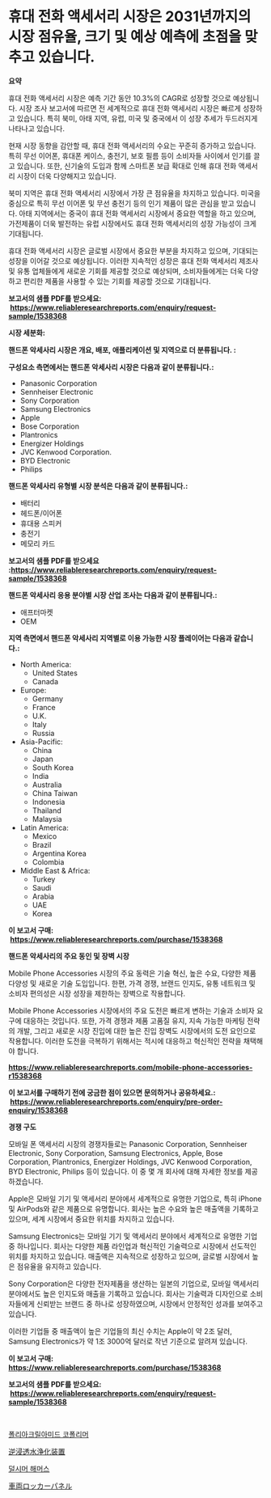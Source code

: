 <p><h1>휴대 전화 액세서리 시장은 2031년까지의 시장 점유율, 크기 및 예상 예측에 초점을 맞추고 있습니다.</h1></p><p><strong>요약</strong></p>
<p><p>휴대 전화 액세서리 시장은 예측 기간 동안 10.3%의 CAGR로 성장할 것으로 예상됩니다. 시장 조사 보고서에 따르면 전 세계적으로 휴대 전화 액세서리 시장은 빠르게 성장하고 있습니다. 특히 북미, 아태 지역, 유럽, 미국 및 중국에서 이 성장 추세가 두드러지게 나타나고 있습니다.</p><p>현재 시장 동향을 감안할 때, 휴대 전화 액세서리의 수요는 꾸준히 증가하고 있습니다. 특히 무선 이어폰, 휴대폰 케이스, 충전기, 보호 필름 등이 소비자들 사이에서 인기를 끌고 있습니다. 또한, 신기술의 도입과 함께 스마트폰 보급 확대로 인해 휴대 전화 액세서리 시장이 더욱 다양해지고 있습니다.</p><p>북미 지역은 휴대 전화 액세서리 시장에서 가장 큰 점유율을 차지하고 있습니다. 미국을 중심으로 특히 무선 이어폰 및 무선 충전기 등의 인기 제품이 많은 관심을 받고 있습니다. 아태 지역에서는 중국이 휴대 전화 액세서리 시장에서 중요한 역할을 하고 있으며, 가전제품이 더욱 발전하는 유럽 시장에서도 휴대 전화 액세서리의 성장 가능성이 크게 기대됩니다.</p><p>휴대 전화 액세서리 시장은 글로벌 시장에서 중요한 부분을 차지하고 있으며, 기대되는 성장을 이어갈 것으로 예상됩니다. 이러한 지속적인 성장은 휴대 전화 액세서리 제조사 및 유통 업체들에게 새로운 기회를 제공할 것으로 예상되며, 소비자들에게는 더욱 다양하고 편리한 제품을 사용할 수 있는 기회를 제공할 것으로 기대됩니다.</p></p>
<p><strong>보고서의 샘플 PDF를 받으세요: &nbsp;<a href="https://www.reliableresearchreports.com/enquiry/request-sample/1538368">https://www.reliableresearchreports.com/enquiry/request-sample/1538368</a></strong></p>
<p><strong>시장 세분화:</strong></p>
<p><strong> 핸드폰 악세사리 시장은 개요, 배포, 애플리케이션 및 지역으로 더 분류됩니다. :</strong></p>
<p><strong>구성요소 측면에서는 핸드폰 악세사리 시장은 다음과 같이 분류됩니다.:</strong></p>
<p><ul><li>Panasonic Corporation</li><li>Sennheiser Electronic</li><li>Sony Corporation</li><li>Samsung Electronics</li><li>Apple</li><li>Bose Corporation</li><li>Plantronics</li><li>Energizer Holdings</li><li>JVC Kenwood Corporation.</li><li>BYD Electronic</li><li>Philips</li></ul></p>
<p><strong> 핸드폰 악세사리 유형별 시장 분석은 다음과 같이 분류됩니다.:</strong></p>
<p><ul><li>배터리</li><li>헤드폰/이어폰</li><li>휴대용 스피커</li><li>충전기</li><li>메모리 카드</li></ul></p>
<p><strong>보고서의 샘플 PDF를 받으세요 :<a href="https://www.reliableresearchreports.com/enquiry/request-sample/1538368">https://www.reliableresearchreports.com/enquiry/request-sample/1538368</a></strong></p>
<p><strong> 핸드폰 악세사리 응용 분야별 시장 산업 조사는 다음과 같이 분류됩니다.:</strong></p>
<p><ul><li>애프터마켓</li><li>OEM</li></ul></p>
<p><strong>지역 측면에서 핸드폰 악세사리 지역별로 이용 가능한 시장 플레이어는 다음과 같습니다.:</strong></p>
<p><ul>
    <li>
        North America:
        <ul>
            <li>United States</li>
            <li>Canada</li>
        </ul>
    </li>
    <li>
        Europe:
        <ul>
            <li>Germany</li>
            <li>France</li>
            <li>U.K.</li>
            <li>Italy</li>
            <li>Russia</li>
        </ul>
    </li>
    <li>
        Asia-Pacific:
        <ul>
            <li>China</li>
            <li>Japan</li>
            <li>South Korea</li>
            <li>India</li>
            <li>Australia</li>
            <li>China Taiwan</li>
            <li>Indonesia</li>
            <li>Thailand</li>
            <li>Malaysia</li>
        </ul>
    </li>
    <li>
        Latin America:
        <ul>
            <li>Mexico</li>
            <li>Brazil</li>
            <li>Argentina Korea</li>
            <li>Colombia</li>
        </ul>
    </li>
    <li>
        Middle East & Africa:
        <ul>
            <li>Turkey</li>
            <li>Saudi</li>
            <li>Arabia</li>
            <li>UAE</li>
            <li>Korea</li>
        </ul>
    </li>
    </ul></p>
<p><strong>이 보고서 구매: &nbsp;<a href="https://www.reliableresearchreports.com/purchase/1538368">https://www.reliableresearchreports.com/purchase/1538368</a></strong></p>
<p><strong>핸드폰 악세사리의 주요 동인 및 장벽 시장</strong></p>
<p><p>Mobile Phone Accessories 시장의 주요 동력은 기술 혁신, 높은 수요, 다양한 제품 다양성 및 새로운 기술 도입입니다. 한편, 가격 경쟁, 브랜드 인지도, 유통 네트워크 및 소비자 편의성은 시장 성장을 제한하는 장벽으로 작용합니다.</p><p>Mobile Phone Accessories 시장에서의 주요 도전은 빠르게 변하는 기술과 소비자 요구에 대응하는 것입니다. 또한, 가격 경쟁과 제품 고품질 유지, 지속 가능한 마케팅 전략의 개발, 그리고 새로운 시장 진입에 대한 높은 진입 장벽도 시장에서의 도전 요인으로 작용합니다. 이러한 도전을 극복하기 위해서는 적시에 대응하고 혁신적인 전략을 채택해야 합니다.</p></p>
<p><strong><a href="https://www.reliableresearchreports.com/mobile-phone-accessories-r1538368">https://www.reliableresearchreports.com/mobile-phone-accessories-r1538368</a></strong></p>
<p><strong>이 보고서를 구매하기 전에 궁금한 점이 있으면 문의하거나 공유하세요.: &nbsp;<a href="https://www.reliableresearchreports.com/enquiry/pre-order-enquiry/1538368">https://www.reliableresearchreports.com/enquiry/pre-order-enquiry/1538368</a></strong></p>
<p><strong>경쟁 구도</strong></p>
<p><p>모바일 폰 액세서리 시장의 경쟁자들로는 Panasonic Corporation, Sennheiser Electronic, Sony Corporation, Samsung Electronics, Apple, Bose Corporation, Plantronics, Energizer Holdings, JVC Kenwood Corporation, BYD Electronic, Philips 등이 있습니다. 이 중 몇 개 회사에 대해 자세한 정보를 제공하겠습니다.</p><p>Apple은 모바일 기기 및 액세서리 분야에서 세계적으로 유명한 기업으로, 특히 iPhone 및 AirPods와 같은 제품으로 유명합니다. 회사는 높은 수요와 높은 매출액을 기록하고 있으며, 세계 시장에서 중요한 위치를 차지하고 있습니다.</p><p>Samsung Electronics는 모바일 기기 및 액세서리 분야에서 세계적으로 유명한 기업 중 하나입니다. 회사는 다양한 제품 라인업과 혁신적인 기술력으로 시장에서 선도적인 위치를 차지하고 있습니다. 매출액은 지속적으로 성장하고 있으며, 글로벌 시장에서 높은 점유율을 유지하고 있습니다.</p><p>Sony Corporation은 다양한 전자제품을 생산하는 일본의 기업으로, 모바일 액세서리 분야에서도 높은 인지도와 매출을 기록하고 있습니다. 회사는 기술력과 디자인으로 소비자들에게 신뢰받는 브랜드 중 하나로 성장하였으며, 시장에서 안정적인 성과를 보여주고 있습니다.</p><p>이러한 기업들 중 매출액이 높은 기업들의 최신 수치는 Apple이 약 2조 달러, Samsung Electronics가 약 1조 3000억 달러로 작년 기준으로 알려져 있습니다.</p></p>
<p><strong>이 보고서 구매: &nbsp; <a href="https://www.reliableresearchreports.com/purchase/1538368">https://www.reliableresearchreports.com/purchase/1538368</a></strong></p>
<p><strong>보고서의 샘플 PDF를 받으세요: &nbsp;<a href="https://www.reliableresearchreports.com/enquiry/request-sample/1538368">https://www.reliableresearchreports.com/enquiry/request-sample/1538368</a></strong><strong></strong></p>
<p>&nbsp;</p>
<p><p><a href="https://medium.com/@dellkoepp03/%ED%8F%B4%EB%A6%AC%EC%95%84%ED%81%AC%EB%A6%B4%EC%95%84%EB%AF%B8%EB%93%9C-%EA%B3%B5%EC%A4%91%ED%95%A9%EC%B2%B4-%EC%8B%9C%EC%9E%A5-%EC%8B%9C%EC%9E%A5-cagr-%EC%8B%9C%EC%9E%A5-%ED%8A%B8%EB%A0%8C%EB%93%9C-%EB%B0%8F-%EC%84%B1%EC%9E%A5-%EC%A0%84%EB%9E%B5%EC%97%90-%EB%8C%80%ED%95%9C-%ED%86%B5%EC%B0%B0%EB%A0%A5-5b7730095705">폴리아크릴아미드 코폴리머</a></p><p><a href="https://medium.com/@jacksonwiza1924/%E9%80%86%E6%B5%B8%E9%80%8F%E6%B0%B4%E6%B5%84%E5%8C%96%E6%A9%9F%E5%B8%82%E5%A0%B4%E3%83%AC%E3%83%9D%E3%83%BC%E3%83%88%E3%81%AF-%E3%81%93%E3%81%AE%E5%B8%82%E5%A0%B4%E3%81%AE%E6%9C%80%E6%96%B0%E3%81%AE%E3%83%88%E3%83%AC%E3%83%B3%E3%83%89%E3%82%84%E6%88%90%E9%95%B7%E6%A9%9F%E4%BC%9A%E3%82%92%E6%98%8E%E3%82%89%E3%81%8B%E3%81%AB%E3%81%97%E3%81%BE%E3%81%99-gyakubito-suij%C5%8D-j%C5%8Dka-ki-shij%C5%8D-rep%C5%8Dto-wa-kono-shij%C5%8D-no-00fdada458f6">逆浸透水浄化装置</a></p><p><a href="https://medium.com/@edenger98079sgb/%EB%8B%AC%EC%8B%9C%EB%A8%B8-%ED%95%98%EB%A8%B8-%EC%8B%9C%EC%9E%A5-%ED%86%B5%EC%B0%B0-%EC%8B%9C%EC%9E%A5-%EB%8F%99%ED%96%A5-%EC%84%B1%EC%9E%A5-2024%EB%85%84%EB%B6%80%ED%84%B0-2031%EB%85%84%EA%B9%8C%EC%A7%80-%EC%98%88%EC%83%81%EB%90%9C-%EA%B2%83-0b26eb14e040">덜시머 해머스</a></p><p><a href="https://medium.com/@carlieshields/%E8%BB%8A%E4%B8%A1%E3%83%AD%E3%83%83%E3%82%AB%E3%83%BC%E3%83%91%E3%83%8D%E3%83%AB%E5%B8%82%E5%A0%B4%E8%A6%8F%E6%A8%A1-cagr-%E3%83%88%E3%83%AC%E3%83%B3%E3%83%892024-2030-c206f334205f">車両ロッカーパネル</a></p></p>